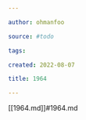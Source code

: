 ```yaml
---

author: ohmanfoo

source: #todo

tags: 

created: 2022-08-07

title: 1964

---
```

[[1964.md]]#1964.md